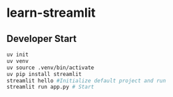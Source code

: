 # learn-streamlit

## Developer Start
```bash
uv init
uv venv
uv source .venv/bin/activate 
uv pip install streamlit
streamlit hello #Initialize default project and run
streamlit run app.py # Start 
```


